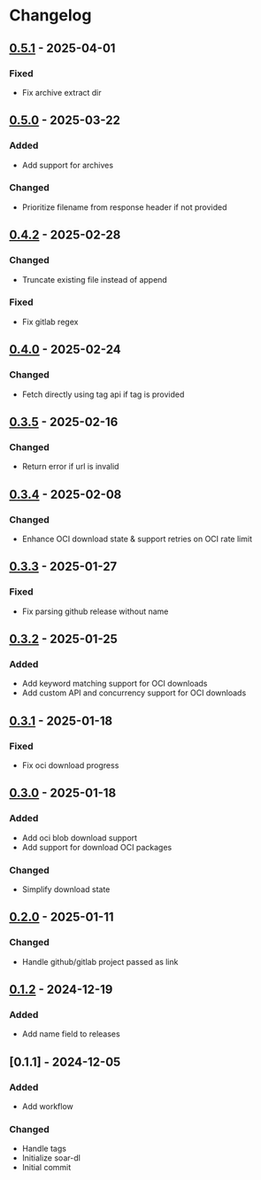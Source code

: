 # Changelog

## [0.5.1] - 2025-04-01

### Fixed

- Fix archive extract dir

## [0.5.0] - 2025-03-22

### Added

- Add support for archives

### Changed

- Prioritize filename from response header if not provided

## [0.4.2] - 2025-02-28

### Changed

- Truncate existing file instead of append

### Fixed

- Fix gitlab regex

## [0.4.0] - 2025-02-24

### Changed

- Fetch directly using tag api if tag is provided

## [0.3.5] - 2025-02-16

### Changed

- Return error if url is invalid

## [0.3.4] - 2025-02-08

### Changed

- Enhance OCI download state & support retries on OCI rate limit

## [0.3.3] - 2025-01-27

### Fixed

- Fix parsing github release without name

## [0.3.2] - 2025-01-25

### Added

- Add keyword matching support for OCI downloads
- Add custom API and concurrency support for OCI downloads

## [0.3.1] - 2025-01-18

### Fixed

- Fix oci download progress

## [0.3.0] - 2025-01-18

### Added

- Add oci blob download support
- Add support for download OCI packages

### Changed

- Simplify download state

## [0.2.0] - 2025-01-11

### Changed

- Handle github/gitlab project passed as link

## [0.1.2] - 2024-12-19

### Added

- Add name field to releases

## [0.1.1] - 2024-12-05

### Added

- Add workflow

### Changed

- Handle tags
- Initialize soar-dl
- Initial commit

[0.5.1]: https://github.com/pkgforge/soar-dl/compare/v0.5.0..v0.5.1
[0.5.0]: https://github.com/pkgforge/soar-dl/compare/v0.4.2..v0.5.0
[0.4.2]: https://github.com/pkgforge/soar-dl/compare/v0.4.0..v0.4.2
[0.4.0]: https://github.com/pkgforge/soar-dl/compare/v0.3.5..v0.4.0
[0.3.5]: https://github.com/pkgforge/soar-dl/compare/v0.3.4..v0.3.5
[0.3.4]: https://github.com/pkgforge/soar-dl/compare/v0.3.3..v0.3.4
[0.3.3]: https://github.com/pkgforge/soar-dl/compare/v0.3.2..v0.3.3
[0.3.2]: https://github.com/pkgforge/soar-dl/compare/v0.3.1..v0.3.2
[0.3.1]: https://github.com/pkgforge/soar-dl/compare/v0.3.0..v0.3.1
[0.3.0]: https://github.com/pkgforge/soar-dl/compare/v0.2.0..v0.3.0
[0.2.0]: https://github.com/pkgforge/soar-dl/compare/v0.1.2..v0.2.0
[0.1.2]: https://github.com/pkgforge/soar-dl/compare/v0.1.1..v0.1.2

<!-- generated by git-cliff -->
